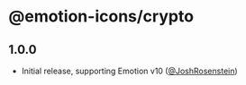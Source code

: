 # @emotion-icons/crypto

## 1.0.0

- Initial release, supporting Emotion v10 ([@JoshRosenstein](https://github.com/JoshRosenstein))
